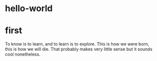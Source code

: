 # hello-world
# first
To know is to learn, and to learn is to explore. This is how we were born, this is how we will die.
That probably makes very little sense but it sounds cool nonetheless. 
